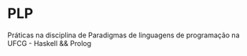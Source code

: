# PLP
Práticas na disciplina de Paradigmas de linguagens de programação na UFCG - Haskell &amp;&amp; Prolog
